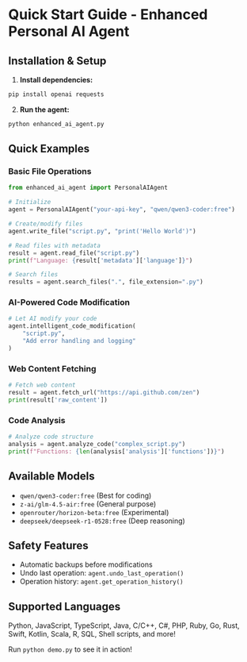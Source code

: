 # Quick Start Guide - Enhanced Personal AI Agent

## Installation & Setup

1. **Install dependencies:**
```bash
pip install openai requests
```

2. **Run the agent:**
```bash
python enhanced_ai_agent.py
```

## Quick Examples

### Basic File Operations
```python
from enhanced_ai_agent import PersonalAIAgent

# Initialize
agent = PersonalAIAgent("your-api-key", "qwen/qwen3-coder:free")

# Create/modify files
agent.write_file("script.py", "print('Hello World')")

# Read files with metadata
result = agent.read_file("script.py")
print(f"Language: {result['metadata']['language']}")

# Search files
results = agent.search_files(".", file_extension=".py")
```

### AI-Powered Code Modification
```python
# Let AI modify your code
agent.intelligent_code_modification(
    "script.py", 
    "Add error handling and logging"
)
```

### Web Content Fetching
```python
# Fetch web content
result = agent.fetch_url("https://api.github.com/zen")
print(result['raw_content'])
```

### Code Analysis
```python
# Analyze code structure
analysis = agent.analyze_code("complex_script.py")
print(f"Functions: {len(analysis['analysis']['functions'])}")
```

## Available Models
- `qwen/qwen3-coder:free` (Best for coding)
- `z-ai/glm-4.5-air:free` (General purpose)
- `openrouter/horizon-beta:free` (Experimental)
- `deepseek/deepseek-r1-0528:free` (Deep reasoning)

## Safety Features
- Automatic backups before modifications
- Undo last operation: `agent.undo_last_operation()`
- Operation history: `agent.get_operation_history()`

## Supported Languages
Python, JavaScript, TypeScript, Java, C/C++, C#, PHP, Ruby, Go, Rust, Swift, Kotlin, Scala, R, SQL, Shell scripts, and more!

Run `python demo.py` to see it in action!